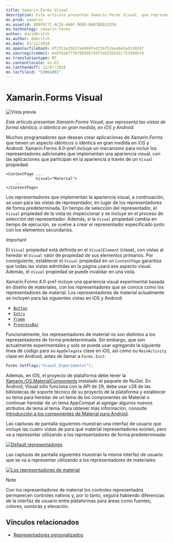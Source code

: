 ```yaml
---
title: Xamarin.Forms Visual
description: Este artículo presentan Xamarin.Forms Visual, que representa las vistas de forma idéntica, o idéntica en gran medida, en iOS y Android.
ms.prod: xamarin
ms.assetid: 80BF9C72-AC28-4AAF-9DDD-B60CBDD1CD59
ms.technology: xamarin-forms
author: davidbritch
ms.author: dabritch
ms.date: 03/12/2018
ms.openlocfilehash: df2351e35817a6468fed236752eea8e5ad11024f
ms.sourcegitcommit: be6f6a8f77679bb9675077ed25b5d2c753580b74
ms.translationtype: MT
ms.contentlocale: es-ES
ms.lasthandoff: 12/07/2018
ms.locfileid: "53061891"
---
```

# <a name="xamarinforms-visual"></a>Xamarin.Forms Visual

![Vista previa](~/media/shared/preview.png)

_Este artículo presentan Xamarin.Forms Visual, que representa las vistas de forma idéntica, o idéntica en gran medida, en iOS y Android._

Muchos programadores que desean crear aplicaciones de Xamarin.Forms que tienen un aspecto idénticos o idéntica en gran medida en iOS y Android. Xamarin.Forms 4.0-pre1 incluye un mecanismo para incluir los representadores adicionales que implementan una apariencia visual, con las aplicaciones que participan en la apariencia a través de un `Visual` propiedad:

```xaml
<ContentPage ...
             Visual="Material">
    ...
</ContentPage>    
```

Los representadores que implementan la apariencia visual, a continuación, se usan para las vistas de representador, en lugar de los representadores de forma predeterminada. En tiempo de selección del representador, el `Visual` propiedad de la vista es inspeccionar y se incluye en el proceso de selección del representador. Además, si la `Visual` propiedad cambia en tiempo de ejecución, se vuelve a crear el representador especificado junto con los elementos secundarios.

> [!IMPORTANT]
> El `Visual` propiedad está definida en el `VisualElement` (clase), con vistas al heredar el `Visual` valor de propiedad de sus elementos primarios. Por consiguiente, establecer el `Visual` propiedad en un `ContentPage` garantiza que todas las vistas admitidas en la página usará ese aspecto visual. Además, el `Visual` propiedad se puede invalidar en una vista.

Xamarin.Forms 4.0-pre1 incluye una apariencia visual experimental basada en diseño de materiales, con los representadores que se conoce como los representadores de material. Los representadores de material actualmente se incluyen para las siguientes vistas en iOS y Android:

- [`Button`](xref:Xamarin.Forms.Button)
- [`Entry`](xref:Xamarin.Forms.Entry)
- [`Frame`](xref:Xamarin.Forms.Frame)
- [`ProgressBar`](xref:Xamarin.Forms.ProgressBar)

Funcionalmente, los representadores de material no son distintos a los representadores de forma predeterminada. Sin embargo, que son actualmente experimentales y solo se puede usar agregando la siguiente línea de código para su `AppDelegate` clase en iOS, así como su `MainActivity` clase en Android, antes de llamar a `Forms.Init`:

```csharp
Forms.SetFlags("Visual_Experimental");
```

Además, en iOS, el proyecto de plataforma debe tener la [Xamarin.iOS.MaterialComponents](https://www.nuget.org/packages/Xamarin.iOS.MaterialComponents/) instalado el paquete de NuGet. En Android, Visual sólo funciona con la API de 29, debe usar v28 de las bibliotecas de soporte técnico de su proyecto de la plataforma y establecer su tema para heredar de un tema de los componentes de Material o continuar heredar de un tema AppCompat al agregar algunos nuevos atributos de tema al tema. Para obtener más información, consulte [Introducción a los componentes de Material para Android](https://github.com/material-components/material-components-android/blob/master/docs/getting-started.md).

Las capturas de pantalla siguientes muestran una interfaz de usuario que incluye las cuatro vistas de para qué material representadores existen, pero va a representar utilizando a los representadores de forma predeterminada:

[![Default representadores](visual-images/default-renderers.png "las vistas con los representadores de forma predeterminada")](visual-images/default-renderers-large.png#lightbox)

Las capturas de pantalla siguientes muestran la misma interfaz de usuario que se va a representar utilizando a los representadores de materiales:

[![Los representadores de material](visual-images/material-renderers.png "las vistas con los representadores de material")](visual-images/material-renderers-large.png#lightbox)

> [!NOTE]
> Con los representadores de material los controles representados permanecen controles nativos y, por lo tanto, seguirá habiendo diferencias de la interfaz de usuario entre plataformas para áreas como fuentes, colores, sombras y elevación.

## <a name="related-links"></a>Vínculos relacionados

- [Representadores personalizados](~/xamarin-forms/app-fundamentals/custom-renderer/index.md)
